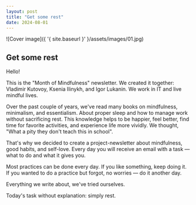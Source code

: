 ```yaml
---
layout: post
title: "Get some rest"
date: 2024-08-01
---
```


![Cover image]({ '{ site.baseurl }' }/assets/images/01.jpg)

## Get some rest

Hello!

This is the "Month of Mindfulness" newsletter. We created it together: Vladimir Kutovoy, Ksenia Ilinykh, and Igor Lukanin. We work in IT and live mindful lives.

Over the past couple of years, we've read many books on mindfulness, minimalism, and essentialism. About proper sleep and how to manage work without sacrificing rest. This knowledge helps to be happier, feel better, find time for favorite activities, and experience life more vividly. We thought, "What a pity they don't teach this in school".

That's why we decided to create a project-newsletter about mindfulness, good habits, and self-love. Every day you will receive an email with a task — what to do and what it gives you.

Most practices can be done every day. If you like something, keep doing it. If you wanted to do a practice but forgot, no worries — do it another day.

Everything we write about, we've tried ourselves.

Today's task without explanation: simply rest.